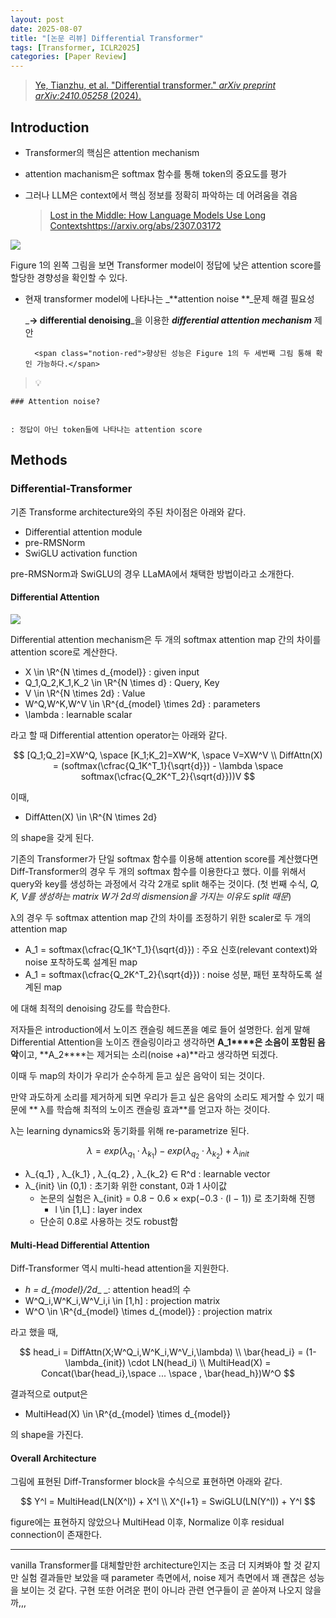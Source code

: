```yaml
---
layout: post
date: 2025-08-07
title: "[논문 리뷰] Differential Transformer"
tags: [Transformer, ICLR2025]
categories: [Paper Review]
---
```


> [Ye, Tianzhu, et al. "Differential transformer." ](https://arxiv.org/abs/2410.05258)[_arXiv preprint arXiv:2410.05258_](https://arxiv.org/abs/2410.05258)[ (2024).](https://arxiv.org/abs/2410.05258)



## Introduction

- Transformer의 핵심은 attention mechanism
- attention machanism은 softmax 함수를 통해 token의 중요도를 평가
- 그러나 LLM은 context에서 핵심 정보를 정확히 파악하는 데 어려움을 겪음

	> [Lost in the Middle: How Language Models Use Long Contextshttps://arxiv.org/abs/2307.03172](https://arxiv.org/abs/2307.03172)


![](https://prod-files-secure.s3.us-west-2.amazonaws.com/542b861c-36a8-4051-84e5-8804b6728dba/9083ea56-691a-4752-ae26-47f403431ac8/image.png?X-Amz-Algorithm=AWS4-HMAC-SHA256&X-Amz-Content-Sha256=UNSIGNED-PAYLOAD&X-Amz-Credential=ASIAZI2LB4663OQICKM4%2F20250915%2Fus-west-2%2Fs3%2Faws4_request&X-Amz-Date=20250915T090112Z&X-Amz-Expires=3600&X-Amz-Security-Token=IQoJb3JpZ2luX2VjEPj%2F%2F%2F%2F%2F%2F%2F%2F%2F%2FwEaCXVzLXdlc3QtMiJHMEUCIQDo7WlnuMqXUfJDbhvJ45j%2FJ1uWia1BqxneVU6Gjc421AIgRlsttJ0iPNhricCxi72FSYiP3D6PtaDBCNWuqYhf6Y4q%2FwMIcRAAGgw2Mzc0MjMxODM4MDUiDCVN9ObQ2%2BuaW%2F2%2F1CrcA6gp5dX4QZXsZIWLoX4iUDjce6rU2TJ4fsS%2F2xrA52lFr%2B3Wf6sEy%2FPK01jfXNNtfkJWDOgyAgESYeFVdgqUg%2BRBv7Pqw4%2BNcBSYyDMfiiVZ1dKDHYJGZYu2v1nslY4jvQYznsp3M8TgXdDDc9LmMyMznUpFLDHct19X4QJmPpiu93A3rRO2T1N6BOjrYc80OePtLE5MbSV0GBYoT6BEfj6GsknRzNIEsVL4UuTCDPZ%2FDMev1c80K%2Bkp1EExV3qBQfqfOVVzjZ8RNSoN%2F8kkrF3BpymbnhwKpF1Sg816byzYQCKd1Qt1DDoeq3tg1Y%2BUHZikGw%2F%2BDM769q%2F89VyLor5eAVMhAtTQSKf3Tv%2BqiwKX6lwqpzSvoA2TCqzy4RP%2FfHGzGTQd2r2epb%2B8%2FjYRjf0w0WKh4%2FjmZMhzLXwvJjLtbLWsVI2npv8QEQtmFJitWBnu09F7yMe5Cm9akFeDpQFxSjxlmQUNSFItaztnKAxlBgiVcsyazOpx0fwZmXlvZ2QJut4i1kGRBwQLvOX4oEz5oZOlUJhk4U7nHiBY5%2FkcCNws%2FJCZbI6mNnyctAM2GMN%2BUujEN%2Fa%2BKK6RNpTsQGiL3RfJQ50Q%2BYQ44e4Vfew2%2BMDNJQ%2FIgrUCsV27MMWUn8YGOqUB7cuKgegHN1Hc9H1gDqU%2Fcu4bz%2FG%2BOpasH81P%2FrSb8D7S5KhtcIXEqdx5ECxkdPimu9EDI5O8E8zjSF4sNdzN4X64E0n%2FSCGia1eo43WaxBeNMeJIg5ijRD2J6Ni9au8RqcOk7LUMq7Y%2F0gvGJ4l%2FtcfdPxIHN0DfNajaMRIf4nNv4NrNfRMdKXfT929j5lOibxJddse8VV12379jlZmeqIaczmKR&X-Amz-Signature=75bf5f6a769af503da3243f237b705db33ab37335de7e6bffded69fb8b034953&X-Amz-SignedHeaders=host&x-amz-checksum-mode=ENABLED&x-id=GetObject)


Figure 1의 왼쪽 그림을 보면 Transformer model이 정답에 낮은 attention score를 할당한 경향성을 확인할 수 있다.

- 현재 transformer model에 나타나는 _**attention noise **_문제 해결 필요성

	_**→ differential denoising**_을 이용한 _**differential attention mechanism**_ 제안


		<span class="notion-red">향상된 성능은 Figure 1의 두 세번째 그림 통해 확인 가능하다.</span>


> 💡 


	### Attention noise?


	: 정답이 아닌 token들에 나타나는 attention score



## Methods



### Differential-Transformer


기존 Transforme architecture와의 주된 차이점은 아래와 같다.

- Differential attention module
- pre-RMSNorm
- SwiGLU activation function

pre-RMSNorm과 SwiGLU의 경우 LLaMA에서 채택한 방법이라고 소개한다.



#### Differential Attention


![](https://prod-files-secure.s3.us-west-2.amazonaws.com/542b861c-36a8-4051-84e5-8804b6728dba/116d70b2-1963-4810-9167-f4c7d8a06e8f/image.png?X-Amz-Algorithm=AWS4-HMAC-SHA256&X-Amz-Content-Sha256=UNSIGNED-PAYLOAD&X-Amz-Credential=ASIAZI2LB4663OQICKM4%2F20250915%2Fus-west-2%2Fs3%2Faws4_request&X-Amz-Date=20250915T090112Z&X-Amz-Expires=3600&X-Amz-Security-Token=IQoJb3JpZ2luX2VjEPj%2F%2F%2F%2F%2F%2F%2F%2F%2F%2FwEaCXVzLXdlc3QtMiJHMEUCIQDo7WlnuMqXUfJDbhvJ45j%2FJ1uWia1BqxneVU6Gjc421AIgRlsttJ0iPNhricCxi72FSYiP3D6PtaDBCNWuqYhf6Y4q%2FwMIcRAAGgw2Mzc0MjMxODM4MDUiDCVN9ObQ2%2BuaW%2F2%2F1CrcA6gp5dX4QZXsZIWLoX4iUDjce6rU2TJ4fsS%2F2xrA52lFr%2B3Wf6sEy%2FPK01jfXNNtfkJWDOgyAgESYeFVdgqUg%2BRBv7Pqw4%2BNcBSYyDMfiiVZ1dKDHYJGZYu2v1nslY4jvQYznsp3M8TgXdDDc9LmMyMznUpFLDHct19X4QJmPpiu93A3rRO2T1N6BOjrYc80OePtLE5MbSV0GBYoT6BEfj6GsknRzNIEsVL4UuTCDPZ%2FDMev1c80K%2Bkp1EExV3qBQfqfOVVzjZ8RNSoN%2F8kkrF3BpymbnhwKpF1Sg816byzYQCKd1Qt1DDoeq3tg1Y%2BUHZikGw%2F%2BDM769q%2F89VyLor5eAVMhAtTQSKf3Tv%2BqiwKX6lwqpzSvoA2TCqzy4RP%2FfHGzGTQd2r2epb%2B8%2FjYRjf0w0WKh4%2FjmZMhzLXwvJjLtbLWsVI2npv8QEQtmFJitWBnu09F7yMe5Cm9akFeDpQFxSjxlmQUNSFItaztnKAxlBgiVcsyazOpx0fwZmXlvZ2QJut4i1kGRBwQLvOX4oEz5oZOlUJhk4U7nHiBY5%2FkcCNws%2FJCZbI6mNnyctAM2GMN%2BUujEN%2Fa%2BKK6RNpTsQGiL3RfJQ50Q%2BYQ44e4Vfew2%2BMDNJQ%2FIgrUCsV27MMWUn8YGOqUB7cuKgegHN1Hc9H1gDqU%2Fcu4bz%2FG%2BOpasH81P%2FrSb8D7S5KhtcIXEqdx5ECxkdPimu9EDI5O8E8zjSF4sNdzN4X64E0n%2FSCGia1eo43WaxBeNMeJIg5ijRD2J6Ni9au8RqcOk7LUMq7Y%2F0gvGJ4l%2FtcfdPxIHN0DfNajaMRIf4nNv4NrNfRMdKXfT929j5lOibxJddse8VV12379jlZmeqIaczmKR&X-Amz-Signature=b62b2b664e3950c25d061a49f10326c8cd9f5a684e8f317edb0435b5cf289f8a&X-Amz-SignedHeaders=host&x-amz-checksum-mode=ENABLED&x-id=GetObject)


Differential attention mechanism은 두 개의 softmax attention map 간의 차이를 attention score로 계산한다.

- X \in \R^{N \times d\_{model}} : given input
- Q\_1,Q\_2,K\_1,K\_2 \in \R^{N \times d} : Query, Key
- V \in \R^{N \times 2d} : Value
- W^Q,W^K,W^V \in \R^{d\_{model} \times 2d} : parameters
- \lambda : learnable scalar

라고 할 때 Differential attention operator는 아래와 같다.


$$
[Q_1;Q_2]=XW^Q, \space [K_1;K_2]=XW^K, \space V=XW^V \\
DiffAttn(X) = (softmax(\cfrac{Q_1K^T_1}{\sqrt{d}}) - \lambda \space softmax(\cfrac{Q_2K^T_2}{\sqrt{d}}))V
$$


이때,

- DiffAtten(X) \in \R^{N \times 2d}

의 shape을 갖게 된다.


기존의 Transformer가 단일 softmax 함수를 이용해 attention score를 계산했다면 Diff-Transformer의 경우 두 개의 softmax 함수를 이용한다고 했다. 이를 위해서 query와 key를 생성하는 과정에서 각각 2개로 split 해주는 것이다. <span class="notion-red">(첫 번째 수식, </span><span class="notion-red">_Q, K, V를 생성하는 matrix W가 2d의 dismension을 가지는 이유도 split 때문_</span><span class="notion-red">)</span>


 λ의 경우 두 softmax attention map 간의 차이를 조정하기 위한 scaler로 두 개의 attention map

- A\_1 = softmax(\cfrac{Q\_1K^T\_1}{\sqrt{d}}) : 주요 신호(relevant context)와 noise 포착하도록 설계된 map
- A\_1 = softmax(\cfrac{Q\_2K^T\_2}{\sqrt{d}}) : noise 성분, 패턴 포착하도록 설계된 map 

에 대해 최적의 denoising 강도를 학습한다.


저자들은 introduction에서 노이즈 캔슬링 헤드폰을 예로 들어 설명한다. 쉽게 말해 Differential Attention을 노이즈 캔슬링이라고 생각하면 **A\_1****은 소음이 포함된 음악**이고, **A\_2****는 제거되는 소리(noise +a)**라고 생각하면 되겠다. 


이때 두 map의 차이가 우리가 순수하게 듣고 싶은 음악이 되는 것이다. 


만약 과도하게 소리를 제거하게 되면 우리가 듣고 싶은 음악의 소리도 제거할 수 있기 때문에 ** λ를 학습해 최적의 노이즈 캔슬링 효과**를 얻고자 하는 것이다.


λ는 learning dynamics와 동기화를 위해 re-parametrize 된다.


$$
\lambda = exp(\lambda_{q_1} \cdot \lambda_{k_1}) - exp(\lambda_{q_2} \cdot \lambda_{k_2}) + \lambda_{init}
$$

- λ\_{q\_1} , λ\_{k\_1} , λ\_{q\_2} , λ\_{k\_2} ∈ R^d : learnable vector
- λ\_{init} \in (0,1) : 초기화 위한 constant, 0과 1 사이값
	- 논문의 실험은 λ\_{init} = 0.8 − 0.6 × exp(−0.3 · (l − 1)) 로 초기화해 진행
		- l \in [1,L] : layer index
	- 단순히 0.8로 사용하는 것도 robust함


#### **Multi-Head Differential Attention**


Diff-Transformer 역시 multi-head attention을 지원한다.

- _h = d\_{model}/2d__ _: attention head의 수
- W^Q\_i,W^K\_i,W^V\_i,i \in [1,h] : projection matrix
- W^O \in \R^{d\_{model} \times d\_{model}} : projection matrix

라고 했을 때,


$$
head_i = DiffAttn(X;W^Q_i,W^K_i,W^V_i,\lambda) \\
\bar{head_i} = (1-\lambda_{init}) \cdot LN(head_i) \\
MultiHead(X) = Concat(\bar{head_i},\space ... \space , \bar{head_h})W^O
$$


결과적으로 output은

- MultiHead(X) \in \R^{d\_{model} \times d\_{model}}

의 shape을 가진다.



#### Overall Architecture


그림에 표현된 Diff-Transformer block을 수식으로 표현하면 아래와 같다.


$$
Y^l = MultiHead(LN(X^l)) + X^l \\
X^{l+1} = SwiGLU(LN(Y^l)) + Y^l
$$


figure에는 표현하지 않았으나 MultiHead 이후, Normalize 이후 residual connection이 존재한다.


---


vanilla Transformer를 대체할만한 architecture인지는 조금 더 지켜봐야 할 것 같지만 실험 결과들만 보았을 때 parameter 측면에서, noise 제거 측면에서 꽤 괜찮은 성능을 보이는 것 같다. 구현 또한 어려운 편이 아니라 관련 연구들이 곧 쏟아져 나오지 않을까,,,

